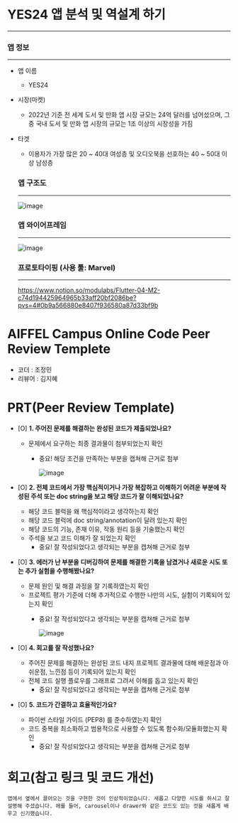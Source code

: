 # YES24 앱 분석 및 역설계 하기
---
### 앱 정보
---
* 앱 이름
    * YES24
* 시장(마켓)
    * 2022년 기준 전 세계 도서 및 만화 앱 시장 규모는 24억 달러를 넘어섰으며, 그 중 국내 도서 및 만화 앱 시장의 규모는 1조 이상의 시장성을 가짐
* 타겟
    * 이용자가 가장 많은 20 ~ 40대 여성층 및 오디오북을 선호하는 40 ~ 50대 이상 남성층

  ### 앱 구조도
  ---
  ![image](https://github.com/user-attachments/assets/18aef22e-0689-4c44-a997-9b4376627554)

  ### 앱 와이어프레임
  ---
  ![image](https://github.com/user-attachments/assets/8a3dc8c8-2058-406f-933c-63ac6f722e3b)

  ### 프로토타이핑 (사용 툴: Marvel)
  ---
  https://www.notion.so/modulabs/Flutter-04-M2-c74d194425964965b33aff20bf2086be?pvs=4#0b9a566880e8407f936580a87d33bf9b

# AIFFEL Campus Online Code Peer Review Templete
- 코더 : 조정민
- 리뷰어 : 김지혜 


# PRT(Peer Review Template)
- [O]  **1. 주어진 문제를 해결하는 완성된 코드가 제출되었나요?**
    - 문제에서 요구하는 최종 결과물이 첨부되었는지 확인
        - 중요! 해당 조건을 만족하는 부분을 캡쳐해 근거로 첨부
     
          ![image](https://github.com/user-attachments/assets/69dd5ccf-4ca1-46fd-9f22-b3f6b6f17cfe)

    
- [O]  **2. 전체 코드에서 가장 핵심적이거나 가장 복잡하고 이해하기 어려운 부분에 작성된 
주석 또는 doc string을 보고 해당 코드가 잘 이해되었나요?**
    - 해당 코드 블럭을 왜 핵심적이라고 생각하는지 확인
    - 해당 코드 블럭에 doc string/annotation이 달려 있는지 확인
    - 해당 코드의 기능, 존재 이유, 작동 원리 등을 기술했는지 확인
    - 주석을 보고 코드 이해가 잘 되었는지 확인
        - 중요! 잘 작성되었다고 생각되는 부분을 캡쳐해 근거로 첨부
        
- [O]  **3. 에러가 난 부분을 디버깅하여 문제를 해결한 기록을 남겼거나
새로운 시도 또는 추가 실험을 수행해봤나요?**
    - 문제 원인 및 해결 과정을 잘 기록하였는지 확인
    - 프로젝트 평가 기준에 더해 추가적으로 수행한 나만의 시도, 
    실험이 기록되어 있는지 확인
        - 중요! 잘 작성되었다고 생각되는 부분을 캡쳐해 근거로 첨부
     
          ![image](https://github.com/user-attachments/assets/c187e022-566e-468c-bdba-7e95823b9253)

        
- [O]  **4. 회고를 잘 작성했나요?**
    - 주어진 문제를 해결하는 완성된 코드 내지 프로젝트 결과물에 대해
    배운점과 아쉬운점, 느낀점 등이 기록되어 있는지 확인
    - 전체 코드 실행 플로우를 그래프로 그려서 이해를 돕고 있는지 확인
        - 중요! 잘 작성되었다고 생각되는 부분을 캡쳐해 근거로 첨부
        
- [O]  **5. 코드가 간결하고 효율적인가요?**
    - 파이썬 스타일 가이드 (PEP8) 를 준수하였는지 확인
    - 코드 중복을 최소화하고 범용적으로 사용할 수 있도록 함수화/모듈화했는지 확인
        - 중요! 잘 작성되었다고 생각되는 부분을 캡쳐해 근거로 첨부


# 회고(참고 링크 및 코드 개선)
```
앱에서 옆에서 끌어오는 것을 구현한 것이 인상적이었습니다. 새롭고 다양한 시도를 하시고 잘 설명해 주셨습니다. 에를 들어, carousel이나 drawer와 같은 코드도 있는 것을 새롭게 배우고 신기했습니다. 
```
